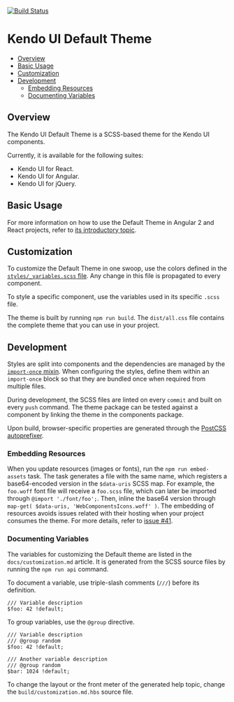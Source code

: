 [![Build Status](https://travis-ci.org/telerik/kendo-theme-default.svg?branch=master)](https://travis-ci.org/telerik/kendo-theme-default)

# Kendo UI Default Theme

* [Overview](https://github.com/telerik/kendo-default-theme#overview)
* [Basic Usage](https://github.com/telerik/kendo-default-theme#basic-usage)
* [Customization](https://github.com/telerik/kendo-default-theme#customization)
* [Development](https://github.com/telerik/kendo-default-theme#development)
    * [Embedding Resources](https://github.com/telerik/kendo-default-theme#embedding-resources)
    * [Documenting Variables](https://github.com/telerik/kendo-default-theme#documenting-variables)

## Overview

The Kendo UI Default Theme is a SCSS-based theme for the Kendo UI components.

Currently, it is available for the following suites:  

* Kendo UI for React.
* Kendo UI for Angular.
* Kendo UI for jQuery.

## Basic Usage

For more information on how to use the Default Theme in Angular 2 and React projects, refer to [its introductory topic](docs/index.md).

## Customization

To customize the Default Theme in one swoop, use the colors defined in the [`styles/_variables.scss` file](styles/_variables.scss). Any change in this file is propagated to every component.

To style a specific component, use the variables used in its specific `.scss` file.

The theme is built by running `npm run build`. The `dist/all.css` file contains the complete theme that you can use in your project.

## Development

Styles are split into components and the dependencies are managed by the [`import-once` mixin](styles/mixins/_import-once.scss). When configuring the styles, define them within an `import-once` block so that they are bundled once when required from multiple files.

During development, the SCSS files are linted on every `commit` and built on every `push` command. The theme package can be tested against a component by linking the theme in the components package.

Upon build, browser-specific properties are generated through the [PostCSS autoprefixer](https://github.com/postcss/autoprefixer).

### Embedding Resources

When you update resources (images or fonts), run the `npm run embed-assets` task. The task generates a file with the same name, which registers a base64-encoded version in the `$data-uris` SCSS map. For example, the `foo.woff` font file will receive a `foo.scss` file, which can later be imported through `@import './font/foo';`. Then, inline the base64 version through `map-get( $data-uris, 'WebComponentsIcons.woff' )`. The embedding of resources avoids issues related with their hosting when your project consumes the theme. For more details, refer to [issue #41](https://github.com/telerik/kendo-theme-default/issues/41#issuecomment-258472183).

### Documenting Variables

The variables for customizing the Default theme are listed in the `docs/customization.md` article. It is generated from the SCSS source files by running the `npm run api` command.  

To document a variable, use triple-slash comments (`///`) before its definition.

    /// Variable description
    $foo: 42 !default;

To group variables, use the `@group` directive.

    /// Variable description
    /// @group random
    $foo: 42 !default;

    /// Another variable description
    /// @group random
    $bar: 1024 !default;

To change the layout or the front meter of the generated help topic, change the `build/customization.md.hbs` source file.
